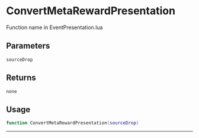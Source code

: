 # ConvertMetaRewardPresentation
Function name in EventPresentation.lua
## Parameters
`sourceDrop`
## Returns
`none`
## Usage
```lua
function ConvertMetaRewardPresentation(sourceDrop)
```
---
